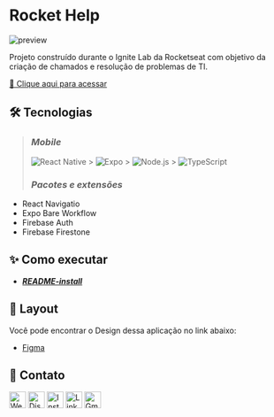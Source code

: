 # **Rocket Help**

![preview](./.github/preview.png)

Projeto construído durante o Ignite Lab da Rocketseat com objetivo da criação de chamados e resolução de problemas de TI.

[🔗 Clique aqui para acessar](https://my-resume-bamarcheti.vercel.app/)

## **🛠 Tecnologias**

> ### _Mobile_
>
> ![React Native](https://img.shields.io/badge/React_Native-20232A?style=for-the-badge&logo=react&logoColor=61DAFB) > ![Expo](https://img.shields.io/badge/Expo-1B1F23?style=for-the-badge&logo=expo&logoColor=white) > ![Node.js](https://img.shields.io/badge/Node.js-339933?style=for-the-badge&logo=nodedotjs&logoColor=white) > ![TypeScript](https://img.shields.io/badge/TypeScript-007ACC?style=for-the-badge&logo=typescript&logoColor=white)
>
> ### _Pacotes e extensões_

- React Navigatio
- Expo Bare Workflow
- Firebase Auth
- Firebase Firestone

## **✨ Como executar**

- **_[README-install](./README-install.md)_**

## **💄 Layout**

Você pode encontrar o Design dessa aplicação no link abaixo:

- [Figma](https://www.figma.com/file/w5upfV6YrE5zhf3mVO7ttp/Ignite-Lab-de-React-Native-2022?node-id=47%3A276)

## **💛 Contato**

[<img src='https://img.shields.io/badge/website-000000?style=for-the-badge&logo=About&logoColor=white' alt='Website' height='30'>](https://my-resume-bamarcheti.vercel.app/)
[<img src='https://img.shields.io/badge/Discord-5865F2?style=for-the-badge&logo=discord&logoColor=white' alt='Discord' height='30'>](https://discord.com/channels/@ba_marcheti#3824)
[<img src='https://img.shields.io/badge/Instagram-E4405F?style=for-the-badge&logo=instagram&logoColor=white' alt='Instagram' height='30'>](https://www.instagram.com/ba_marcheti)
[<img src='https://img.shields.io/badge/LinkedIn-0077B5?style=for-the-badge&logo=linkedin&logoColor=white' alt='Linkedin' height='30'>](https://www.linkedin.com/in/barbara-marcheti-fiorin/)
[<img src='https://img.shields.io/badge/Gmail-D14836?style=for-the-badge&logo=gmail&logoColor=white' alt='Gmail' height='30'>](bmarchetifiorin@gmail.com)
